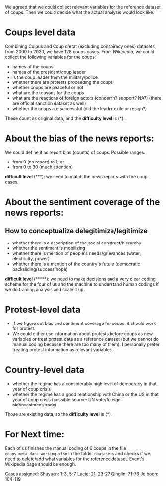 We agreed that we could collect relevant variables for the reference dataset of coups. Then we could decide what the actual analysis would look like.

# Coups level data
Combining Colpus and Coup d'etat (excluding conspiracy ones) datasets, from 2000 to 2020, we have 128 coups cases. From *Wikipedia*, we could collect the following variables for the coups: 

- names of the coups
- names of the president/coup leader
- is the coup leader from the military/police
- whether there are protests proceeding the coups
- whether coups are peaceful or not
- what are the reasons for the coups 
- what are the reactions of foreign actors (condemn? support? NA?) (there are official sanction dataset as well)
- whether the coups are successful (did the leader exile or resign?)

These count as original data, and the **difficulty level** is (*).

# About the bias of the news reports: 
We could define it as report bias (counts) of coups. Possible ranges: 
- from 0 (no report) to 1; or
- from 0 to 30 (much attention)

**difficult level** (***): we need to match the news reports with the coup cases.

# About the sentiment coverage of the news reports:
## How to conceptualize delegitimize/legitimize
- whether there is a description of the social construct/hierarchy
- whether the sentiment is mobilizing
- whether there is mention of people's needs/grievances (water, electricity, power)
- whether there is a mention of the country's future (democratic backsliding/success/hope)

**difficult level** (*****): we need to make decisions and a very clear coding scheme for the four of us and the machine to understand human codings if we do framing analysis and scale it up.

# Protest-level data
- If we figure out bias and sentiment coverage for coups, it should work for protest. 
- We could either use information about protests before coups as new variables or treat protest data as a reference dataset (but we cannot do manual coding because there are too many of them). I personally prefer treating protest information as relevant variables.

# Country-level data
- whether the regime has a considerably high level of democracy in that year of coup crisis
- whether the regime has a good relationship with China or the US in that year of coup crisis (possible source: UN vote/foreign aid/investment/trade)

Those are existing data, so the **difficulty level** is (*).


# For Next time: 
Each of us finishes the manual coding of 6 coups in the file `coups_meta_data_working.xlsx` in the folder `daatasets` and checks if we need to delete/add what variables for the reference dataset. Event's Wikipedia page should be enough.

Cases assigned: 
Shuyuan: 1-3, 5-7
Lucie: 21, 23-27
Qinglin: 71-76
Je hoon: 104-119



